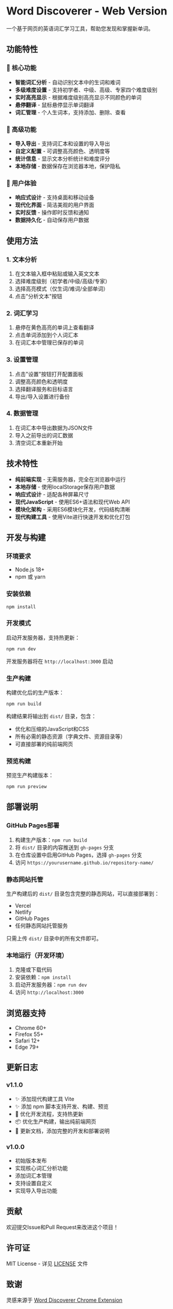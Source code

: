 # Word Discoverer - Web Version

一个基于网页的英语词汇学习工具，帮助您发现和掌握新单词。

## 功能特性

### 🎯 核心功能
- **智能词汇分析** - 自动识别文本中的生词和难词
- **多级难度设置** - 支持初学者、中级、高级、专家四个难度级别
- **实时高亮显示** - 根据难度级别高亮显示不同颜色的单词
- **悬停翻译** - 鼠标悬停显示单词翻译
- **词汇管理** - 个人生词本，支持添加、删除、查看

### 🔧 高级功能
- **导入导出** - 支持词汇本和设置的导入导出
- **自定义配置** - 可调整高亮颜色、透明度等
- **统计信息** - 显示文本分析统计和难度评分
- **本地存储** - 数据保存在浏览器本地，保护隐私

### 🎨 用户体验
- **响应式设计** - 支持桌面和移动设备
- **现代化界面** - 简洁美观的用户界面
- **实时反馈** - 操作即时反馈和通知
- **数据持久化** - 自动保存用户数据

## 使用方法

### 1. 文本分析
1. 在文本输入框中粘贴或输入英文文本
2. 选择难度级别（初学者/中级/高级/专家）
3. 选择高亮模式（仅生词/难词/全部单词）
4. 点击"分析文本"按钮

### 2. 词汇学习
1. 悬停在黄色高亮的单词上查看翻译
2. 点击单词添加到个人词汇本
3. 在词汇本中管理已保存的单词

### 3. 设置管理
1. 点击"设置"按钮打开配置面板
2. 调整高亮颜色和透明度
3. 选择翻译服务和目标语言
4. 导出/导入设置进行备份

### 4. 数据管理
1. 在词汇本中导出数据为JSON文件
2. 导入之前导出的词汇数据
3. 清空词汇本重新开始

## 技术特性

- **纯前端实现** - 无需服务器，完全在浏览器中运行
- **本地存储** - 使用localStorage保存用户数据
- **响应式设计** - 适配各种屏幕尺寸
- **现代JavaScript** - 使用ES6+语法和现代Web API
- **模块化架构** - 采用ES6模块化开发，代码结构清晰
- **现代构建工具** - 使用Vite进行快速开发和优化打包

## 开发与构建

### 环境要求
- Node.js 18+ 
- npm 或 yarn

### 安装依赖
```bash
npm install
```

### 开发模式
启动开发服务器，支持热更新：
```bash
npm run dev
```
开发服务器将在 `http://localhost:3000` 启动

### 生产构建
构建优化后的生产版本：
```bash
npm run build
```
构建结果将输出到 `dist/` 目录，包含：
- 优化和压缩的JavaScript和CSS
- 所有必需的静态资源（字典文件、资源目录等）
- 可直接部署的纯前端网页

### 预览构建
预览生产构建版本：
```bash
npm run preview
```

## 部署说明

### GitHub Pages部署
1. 构建生产版本：`npm run build`
2. 将 `dist/` 目录的内容推送到 `gh-pages` 分支
3. 在仓库设置中启用GitHub Pages，选择 `gh-pages` 分支
4. 访问 `https://yourusername.github.io/repository-name/`

### 静态网站托管
生产构建后的 `dist/` 目录包含完整的静态网站，可以直接部署到：
- Vercel
- Netlify
- GitHub Pages
- 任何静态网站托管服务

只需上传 `dist/` 目录中的所有文件即可。

### 本地运行（开发环境）
1. 克隆或下载代码
2. 安装依赖：`npm install`
3. 启动开发服务器：`npm run dev`
4. 访问 `http://localhost:3000`

## 浏览器支持

- Chrome 60+
- Firefox 55+
- Safari 12+
- Edge 79+

## 更新日志

### v1.1.0
- ✨ 添加现代构建工具 Vite
- ✨ 添加 npm 脚本支持开发、构建、预览
- 🔧 优化开发流程，支持热更新
- 📦 优化生产构建，输出纯前端网页
- 📝 更新文档，添加完整的开发和部署说明

### v1.0.0
- 初始版本发布
- 实现核心词汇分析功能
- 添加词汇本管理
- 支持设置自定义
- 实现导入导出功能

## 贡献

欢迎提交Issue和Pull Request来改进这个项目！

## 许可证

MIT License - 详见 [LICENSE](LICENSE) 文件

## 致谢

灵感来源于 [Word Discoverer Chrome Extension](https://github.com/Leon406/word-discoverer-ng)
